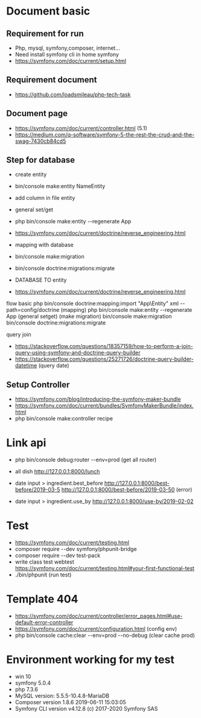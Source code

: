 # Document basic


## Requirement for run

- Php, mysql, symfony,composer, internet...
- Need install symfony cli in home symfony
- https://symfony.com/doc/current/setup.html

## Requirement document

- https://github.com/loadsmileau/php-tech-task

## Document page

- https://symfony.com/doc/current/controller.html  (5.1)
- https://medium.com/q-software/symfony-5-the-rest-the-crud-and-the-swag-7430cb84cd5



## Step for database

- create entity
- bin/console make:entity NameEntity


- add column in file entity

- general set/get
- php bin/console make:entity --regenerate App

- https://symfony.com/doc/current/doctrine/reverse_engineering.html



- mapping with database

- bin/console make:migration
- bin/console doctrine:migrations:migrate

- DATABASE TO entity
- https://symfony.com/doc/current/doctrine/reverse_engineering.html

flow basic
php bin/console doctrine:mapping:import "App\Entity" xml --path=config/doctrine   (mapping)
php bin/console make:entity --regenerate App (general setget)
(make migration)
bin/console make:migration
bin/console doctrine:migrations:migrate


query join
- https://stackoverflow.com/questions/18357159/how-to-perform-a-join-query-using-symfony-and-doctrine-query-builder
- https://stackoverflow.com/questions/25271726/doctrine-query-builder-datetime  (query date)


## Setup Controller

- https://symfony.com/blog/introducing-the-symfony-maker-bundle
- https://symfony.com/doc/current/bundles/SymfonyMakerBundle/index.html
- php bin/console make:controller recipe



# Link api

- php bin/console debug:router --env=prod  (get all router)

- all dish
http://127.0.0.1:8000/lunch

- date input > ingredient.best_before
http://127.0.0.1:8000/best-before/2019-03-5
http://127.0.0.1:8000/best-before/2019-03-50 (error)
- date input > ingredient.use_by
http://127.0.0.1:8000/use-by/2019-02-02


# Test

- https://symfony.com/doc/current/testing.html
- composer require --dev symfony/phpunit-bridge
- composer require --dev test-pack
- write class test webtest https://symfony.com/doc/current/testing.html#your-first-functional-test
- ./bin/phpunit  (run test)


# Template 404
- https://symfony.com/doc/current/controller/error_pages.html#use-default-error-controller
- https://symfony.com/doc/current/configuration.html  (config env)
- php bin/console cache:clear --env=prod --no-debug  (clear cache prod)


# Environment working for my test
- win 10
- symfony 5.0.4
- php 7.3.6
- MySQL version: 5.5.5-10.4.8-MariaDB
- Composer version 1.8.6 2019-06-11 15:03:05
- Symfony CLI version v4.12.8 (c) 2017-2020 Symfony SAS